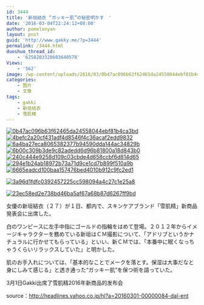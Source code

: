 ```yaml
---
id: 3444
title: '新垣結衣 “ガッキー肌”の秘密明かす　'
date: '2016-03-04T22:24:12+08:00'
author: pomelonyan
layout: post
guid: 'http://www.gakky.me/?p=3444'
permalink: /3444.html
duoshuo_thread_id:
    - '6258203320603640578'
Views:
    - '562'
image: /wp-content/uploads/2016/03/0b47ac096b63f62465da24558044ebf81b4ca3bd.jpg
categories:
    - 图片
    - 文章
tags:
    - gakki
    - 新垣结衣
    - 雪肌精
---
```


[![0b47ac096b63f62465da24558044ebf81b4ca3bd](http://www.yui-aragaki.org/wp-content/uploads/2016/03/0b47ac096b63f62465da24558044ebf81b4ca3bd.jpg)](http://www.yui-aragaki.org/wp-content/uploads/2016/03/0b47ac096b63f62465da24558044ebf81b4ca3bd.jpg "0b47ac096b63f62465da24558044ebf81b4ca3bd") [![4befc2a20cf431adf4d8546f4c36acaf2edd9832](http://www.yui-aragaki.org/wp-content/uploads/2016/03/4befc2a20cf431adf4d8546f4c36acaf2edd9832.jpg)](http://www.yui-aragaki.org/wp-content/uploads/2016/03/4befc2a20cf431adf4d8546f4c36acaf2edd9832.jpg "4befc2a20cf431adf4d8546f4c36acaf2edd9832") [![6a4ba27eca8065382377b94590dda144ac34829b](http://www.yui-aragaki.org/wp-content/uploads/2016/03/6a4ba27eca8065382377b94590dda144ac34829b.jpg)](http://www.yui-aragaki.org/wp-content/uploads/2016/03/6a4ba27eca8065382377b94590dda144ac34829b.jpg "6a4ba27eca8065382377b94590dda144ac34829b") [![6b00c309b3de9c82adedd6d96b81800a18d843b0](http://www.yui-aragaki.org/wp-content/uploads/2016/03/6b00c309b3de9c82adedd6d96b81800a18d843b0.jpg)](http://www.yui-aragaki.org/wp-content/uploads/2016/03/6b00c309b3de9c82adedd6d96b81800a18d843b0.jpg "6b00c309b3de9c82adedd6d96b81800a18d843b0") [![240c444e9258d109c03cbde4d658ccbf6d814d65](http://www.yui-aragaki.org/wp-content/uploads/2016/03/240c444e9258d109c03cbde4d658ccbf6d814d65.jpg)](http://www.yui-aragaki.org/wp-content/uploads/2016/03/240c444e9258d109c03cbde4d658ccbf6d814d65.jpg "240c444e9258d109c03cbde4d658ccbf6d814d65") [![294e1b24ab18972b73a71d9ce1cd7b899f510a9b](http://www.yui-aragaki.org/wp-content/uploads/2016/03/294e1b24ab18972b73a71d9ce1cd7b899f510a9b.jpg)](http://www.yui-aragaki.org/wp-content/uploads/2016/03/294e1b24ab18972b73a71d9ce1cd7b899f510a9b.jpg "294e1b24ab18972b73a71d9ce1cd7b899f510a9b") [![6665eadcd100baa157476bed4010b912c9fc2ed1](http://www.yui-aragaki.org/wp-content/uploads/2016/03/6665eadcd100baa157476bed4010b912c9fc2ed1.jpg)](http://www.yui-aragaki.org/wp-content/uploads/2016/03/6665eadcd100baa157476bed4010b912c9fc2ed1.jpg "6665eadcd100baa157476bed4010b912c9fc2ed1")

[![3a96d1fdfc0392457225cc598094a4c27c1e25a8](http://www.yui-aragaki.org/wp-content/uploads/2016/03/3a96d1fdfc0392457225cc598094a4c27c1e25a8.jpg)](http://www.yui-aragaki.org/wp-content/uploads/2016/03/3a96d1fdfc0392457225cc598094a4c27c1e25a8.jpg "3a96d1fdfc0392457225cc598094a4c27c1e25a8")

[![23ec58ed2e738bd46ba5af67a68b87d6267ff9bd](http://www.yui-aragaki.org/wp-content/uploads/2016/03/23ec58ed2e738bd46ba5af67a68b87d6267ff9bd.jpg)](http://www.yui-aragaki.org/wp-content/uploads/2016/03/23ec58ed2e738bd46ba5af67a68b87d6267ff9bd.jpg "23ec58ed2e738bd46ba5af67a68b87d6267ff9bd")

女優の新垣結衣（２７）が１日、都内で、スキンケアブランド「雪肌精」新商品発表会に出席した。

白のワンピースに左手中指にゴールドの指輪をはめて登場。２０１２年からイメージキャラクターを務めている新垣はＣＭ撮影について、「アドリブというかナチュラルに行かせてもらっている」といい、新ＣＭでは、「本番中に眠くなっちゃうくらいリラックスしていた」と明かした。

肌のお手入れについては、「基本的なことでメークを落とす。保湿は大事だなと身にしみて感じる」と透き通った“ガッキー肌”を保つ術を語っていた。

3月1日Gakki出席了雪肌精2016年新商品的发布会

source：<http://headlines.yahoo.co.jp/hl?a=20160301-00000084-dal-ent>